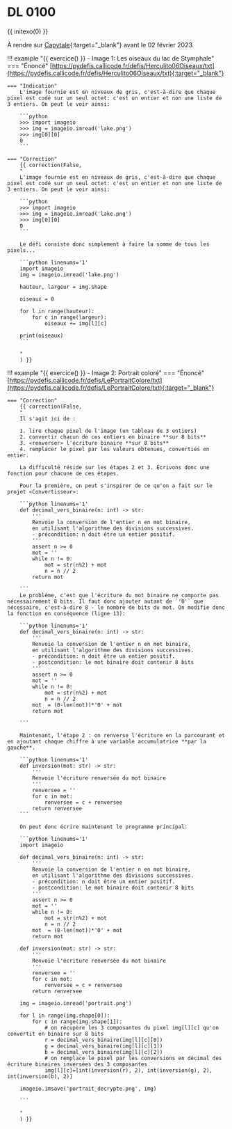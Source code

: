 # DL 0100

{{ initexo(0) }}

À rendre sur [Capytale](https://capytale2.ac-paris.fr/web/c/59e6-1071667){:target="_blank"}  avant le 02 février 2023.



!!! example "{{ exercice() }} - Image 1: Les oiseaux du lac de Stymphale"
    === "Énoncé" 
        [https://pydefis.callicode.fr/defis/Herculito06Oiseaux/txt](https://pydefis.callicode.fr/defis/Herculito06Oiseaux/txt){:target="_blank"} 
    
    === "Indication"
        L'image fournie est en niveaux de gris, c'est-à-dire que chaque pixel est codé sur un seul octet: c'est un entier et non une liste de 3 entiers. On peut le voir ainsi:

        ```python 
        >>> import imageio
        >>> img = imageio.imread('lake.png')
        >>> img[0][0]
        0
        ```

    === "Correction" 
        {{ correction(False, 
        "
        L'image fournie est en niveaux de gris, c'est-à-dire que chaque pixel est codé sur un seul octet: c'est un entier et non une liste de 3 entiers. On peut le voir ainsi:

        ```python 
        >>> import imageio
        >>> img = imageio.imread('lake.png')
        >>> img[0][0]
        0
        ```

        Le défi consiste donc simplement à faire la somme de tous les pixels...

        ```python linenums='1'
        import imageio
        img = imageio.imread('lake.png')

        hauteur, largeur = img.shape

        oiseaux = 0
        
        for l in range(hauteur):
            for c in range(largeur):
                oiseaux += img[l][c]

        print(oiseaux)
        ```
        
        "
        ) }}


!!! example "{{ exercice() }} - Image 2: Portrait coloré"
    === "Énoncé" 
        [https://pydefis.callicode.fr/defis/LePortraitColore/txt](https://pydefis.callicode.fr/defis/LePortraitColore/txt){:target="_blank"} 
        
    === "Correction" 
        {{ correction(False, 
        "
        Il s'agit ici de :

        1. lire chaque pixel de l'image (un tableau de 3 entiers)
        2. convertir chacun de ces entiers en binaire **sur 8 bits**
        3. «renverser» l'écriture binaire **sur 8 bits**
        4. remplacer le pixel par les valeurs obtenues, converties en entier.

        La difficulté réside sur les étapes 2 et 3. Écrivons donc une fonction pour chacune de ces étapes.

        Pour la première, on peut s'inspirer de ce qu'on a fait sur le projet «Convertisseur»:

        ```python linenums='1'
        def decimal_vers_binaire(n: int) -> str:
            '''
            Renvoie la conversion de l'entier n en mot binaire,
            en utilisant l'algorithme des divisions successives.
            - précondition: n doit être un entier positif.
            '''
            assert n >= 0
            mot = ''
            while n != 0:
                mot = str(n%2) + mot
                n = n // 2
            return mot 

        ```
        Le problème, c'est que l'écriture du mot binaire ne comporte pas nécessairement 8 bits. Il faut donc ajouter autant de `'0'` que nécessaire, c'est-à-dire 8 - le nombre de bits du mot. On modifie donc la fonction en conséquence (ligne 13):

        ```python linenums='1'
        def decimal_vers_binaire(n: int) -> str:
            '''
            Renvoie la conversion de l'entier n en mot binaire,
            en utilisant l'algorithme des divisions successives.
            - précondition: n doit être un entier positif.
            - postcondition: le mot binaire doit contenir 8 bits
            '''
            assert n >= 0
            mot = ''
            while n != 0:
                mot = str(n%2) + mot
                n = n // 2
            mot  = (8-len(mot))*'0' + mot
            return mot 

        ```
        
        Maintenant, l'étape 2 : on renverse l'écriture en la parcourant et en ajoutant chaque chiffre à une variable accumulatrice **par la gauche**. 

        ```python linenums='1'
        def inversion(mot: str) -> str:
            '''
            Renvoie l'écriture renversée du mot binaire
            '''
            renversee = ''
            for c in mot:
                renversee = c + renversee
            return renversee
        ```
        
        On peut donc écrire maintenant le programme principal:

        ```python linenums='1'
        import imageio

        def decimal_vers_binaire(n: int) -> str:
            '''
            Renvoie la conversion de l'entier n en mot binaire,
            en utilisant l'algorithme des divisions successives.
            - précondition: n doit être un entier positif.
            - postcondition: le mot binaire doit contenir 8 bits
            '''
            assert n >= 0
            mot = ''
            while n != 0:
                mot = str(n%2) + mot
                n = n // 2
            mot  = (8-len(mot))*'0' + mot
            return mot 

        def inversion(mot: str) -> str:
            '''
            Renvoie l'écriture renversée du mot binaire
            '''
            renversee = ''
            for c in mot:
                renversee = c + renversee
            return renversee

        img = imageio.imread('portrait.png')

        for l in range(img.shape[0]):
            for c in range(img.shape[1]):
                # on récupère les 3 composantes du pixel img[l][c] qu'on convertit en binaire sur 8 bits
                r = decimal_vers_binaire(img[l][c][0])
                g = decimal_vers_binaire(img[l][c][1])
                b = decimal_vers_binaire(img[l][c][2])
                # on remplace le pixel par les conversions en décimal des écriture binaires inversées des 3 composantes
                img[l][c]=[int(inversion(r), 2), int(inversion(g), 2), int(inversion(b), 2)]

        imageio.imsave('portrait_decrypte.png', img)

        ```
        
        "
        ) }}